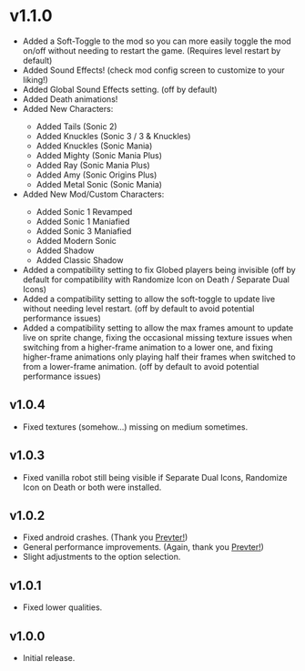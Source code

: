 # v1.1.0
- <cg>Added</c> a <cy>Soft-Toggle</c> to the mod so you can more easily toggle the mod on/off without needing to restart the game. (Requires level restart by default)
- <cg>Added</c> <cj>Sound Effects</c>! (check mod config screen to customize to your liking!)
- <cg>Added</c> <cj>Global Sound Effects</c> setting. (off by default)
- <cg>Added</c> <cr>Death animations</c>!
- <cg>Added</c> <cy>New Characters</c>:
    - <cg>Added</c> <cs>Tails</c> (Sonic 2)
    - <cg>Added</c> <cr>Knuckles</c> (Sonic 3 / 3 & Knuckles)
    - <cg>Added</c> <cr>Knuckles</c> (Sonic Mania)
    - <cg>Added</c> <c>Mighty</c> (Sonic Mania Plus)
    - <cg>Added</c> <cc>Ray</c> (Sonic Mania Plus)
    - <cg>Added</c> <cd>Amy</c> (Sonic Origins Plus)
    - <cg>Added</c> <cl>Metal Sonic</c> (Sonic Mania)
- <cg>Added</c> <cy>New</c> <cp>Mod/Custom Characters</c>:
    - <cg>Added</c> <cj>Sonic 1 Revamped</c>
    - <cg>Added</c> <cj>Sonic 1 Maniafied</c>
    - <cg>Added</c> <cl>Sonic 3 Maniafied</c>
    - <cg>Added</c> <cb>Modern Sonic</c>
    - <cg>Added</c> <c>Shadow</c>
    - <cg>Added</c> <c>Classic Shadow</c>
- <cg>Added</c> a <cy>compatibility setting</c> to <cl>fix Globed players being invisible</c> (off by default for compatibility with Randomize Icon on Death / Separate Dual Icons)
- <cg>Added</c> a <cy>compatibility setting</c> to <cl>allow the soft-toggle to update live without needing level restart.</c> (off by default to avoid potential performance issues)
- <cg>Added</c> a <cy>compatibility setting</c> to <cl>allow the max frames amount to update live on sprite change</c>, fixing the occasional missing texture issues when switching from a higher-frame animation to a lower one, and fixing higher-frame animations only playing half their frames when switched to from a lower-frame animation. (off by default to avoid potential performance issues)

## v1.0.4
- Fixed textures (somehow...) missing on medium sometimes.

## v1.0.3
- Fixed vanilla robot still being visible if Separate Dual Icons, Randomize Icon on Death or both were installed.

## v1.0.2
- Fixed android crashes. (Thank you [Prevter!](https://github.com/Prevter))
- General performance improvements. (Again, thank you [Prevter!](https://github.com/Prevter))
- Slight adjustments to the option selection.

## v1.0.1
- Fixed lower qualities.

## v1.0.0
- Initial release.
